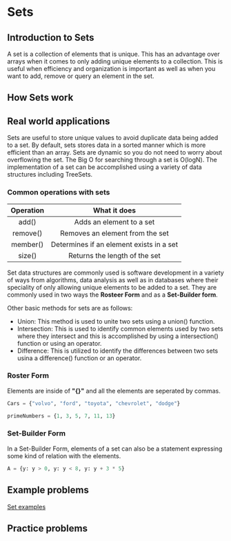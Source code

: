 # Sets

## Introduction to Sets
A set is a collection of elements that is unique. This has an advantage over arrays when it comes to only
adding unique elements to a collection. This is useful when efficiency and organization is important as
well as when you want to add, remove or query an element in the set.

## How Sets work

## Real world applications
Sets are useful to store unique values to avoid duplicate data being added to a set. By default, sets
stores data in a sorted manner which is more efficient than an array. Sets are dynamic so you do not
need to worry about overflowing the set. The Big O for searching through a set is O(logN). The
implementation of a set can be accomplished using a variety of data structures including TreeSets.

### Common operations with sets

|Operation |What it does|
|:--------:|:----------:|
|add()|Adds an element to a set|
|remove()|Removes an element from the set|
|member()|Determines if an element exists in a set|
|size()|Returns the length of the set|

Set data structures are commonly used is software development in a variety of ways from algorithms, data analysis as well as in databases where their speciality of only allowing unique elements to be added to a set. They are commonly used in two ways the **Rosteer Form** and as a **Set-Builder form**. 

Other basic methods for sets are as follows:

- Union: This method is used to unite two sets using a union() function. 
- Intersection: This is used to identify common elements used by two sets where they intersect and this is accomplished by using a intersection() function or using an operator.
- Difference: This is utilized to identify the differences between two sets usina a difference() function or an operator.

### Roster Form 
Elements are inside of **"{}"** and all the elements are seperated by commas.

```python
Cars = {"volvo", "ford", "toyota", "chevrolet", "dodge"}

primeNumbers = {1, 3, 5, 7, 11, 13}
```

### Set-Builder Form
In a Set-Builder Form, elements of a set can also be a statement expressing some kind of relation with the elements.

```python
A = {y: y > 0, y: y < 8, y: y + 3 * 5}
```

## Example problems

[Set examples](/python_data_structure_tutorial/examples/example_sets.py)

## Practice problems
